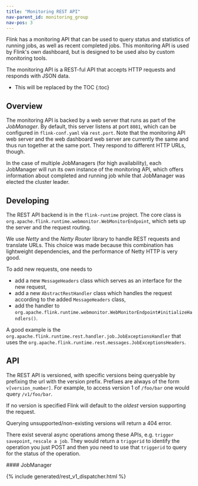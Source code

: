 ```yaml
---
title: "Monitoring REST API"
nav-parent_id: monitoring_group
nav-pos: 3
---
```

<!--
Licensed to the Apache Software Foundation (ASF) under one
or more contributor license agreements.  See the NOTICE file
distributed with this work for additional information
regarding copyright ownership.  The ASF licenses this file
to you under the Apache License, Version 2.0 (the
"License"); you may not use this file except in compliance
with the License.  You may obtain a copy of the License at

  http://www.apache.org/licenses/LICENSE-2.0

Unless required by applicable law or agreed to in writing,
software distributed under the License is distributed on an
"AS IS" BASIS, WITHOUT WARRANTIES OR CONDITIONS OF ANY
KIND, either express or implied.  See the License for the
specific language governing permissions and limitations
under the License.
-->

Flink has a monitoring API that can be used to query status and statistics of running jobs, as well as recent completed jobs.
This monitoring API is used by Flink's own dashboard, but is designed to be used also by custom monitoring tools.

The monitoring API is a REST-ful API that accepts HTTP requests and responds with JSON data.

* This will be replaced by the TOC
{:toc}


## Overview

The monitoring API is backed by a web server that runs as part of the *JobManager*. By default, this server listens at port `8081`, which can be configured in `flink-conf.yaml` via `rest.port`. Note that the monitoring API web server and the web dashboard web server are currently the same and thus run together at the same port. They respond to different HTTP URLs, though.

In the case of multiple JobManagers (for high availability), each JobManager will run its own instance of the monitoring API, which offers information about completed and running job while that JobManager was elected the cluster leader.


## Developing

The REST API backend is in the `flink-runtime` project. The core class is `org.apache.flink.runtime.webmonitor.WebMonitorEndpoint`, which sets up the server and the request routing.

We use *Netty* and the *Netty Router* library to handle REST requests and translate URLs. This choice was made because this combination has lightweight dependencies, and the performance of Netty HTTP is very good.

To add new requests, one needs to
* add a new `MessageHeaders` class which serves as an interface for the new request,
* add a new `AbstractRestHandler` class which handles the request according to the added `MessageHeaders` class,
* add the handler to `org.apache.flink.runtime.webmonitor.WebMonitorEndpoint#initializeHandlers()`.

A good example is the `org.apache.flink.runtime.rest.handler.job.JobExceptionsHandler` that uses the `org.apache.flink.runtime.rest.messages.JobExceptionsHeaders`.


## API

The REST API is versioned, with specific versions being queryable by prefixing the url with the version prefix. Prefixes are always of the form `v[version_number]`.
For example, to access version 1 of `/foo/bar` one would query `/v1/foo/bar`.

If no version is specified Flink will default to the *oldest* version supporting the request.

Querying unsupported/non-existing versions will return a 404 error.

There exist several async operations among these APIs, e.g. `trigger savepoint`, `rescale a job`. They would return a `triggerid` to identify the operation you just POST and then you need to use that `triggerid` to query for the status of the operation.

<div class="codetabs" markdown="1">

<div data-lang="v1" markdown="1">
#### JobManager

{% include generated/rest_v1_dispatcher.html %}
</div>

</div>

